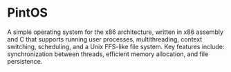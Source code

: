PintOS 
=======================

A simple operating system for the x86 architecture, written in x86 assembly and C that supports running user processes, multithreading, context switching, scheduling, and a Unix FFS-like file system. Key features include: synchronization between threads, efficient memory allocation, and file persistence. 
